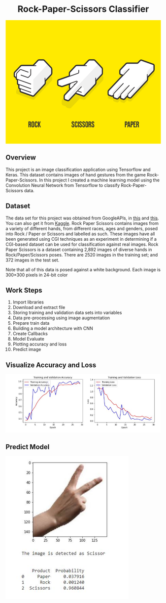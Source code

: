 <h1 align="center"> Rock-Paper-Scissors Classifier </h1>
<p align="center">
    <img src="images/rps.png" width="600" height="400">
</p>

## Overview
This project is an image classification application using Tensorflow and Keras. This dataset contains images of hand gestures from the game Rock-Paper-Scissors. In this project I created a machine learning model using the Convolution Neural Network from Tensorflow to classify Rock-Paper-Scissors data.

## Dataset
The data set for this project was obtained from GoogleAPIs, in [this](https://storage.googleapis.com/laurencemoroney-blog.appspot.com/rps.zip) and [this](https://storage.googleapis.com/laurencemoroney-blog.appspot.com/rps-test-set.zip). You can also get it from [Kaggle](https://www.kaggle.com/sanikamal/rock-paper-scissors-dataset).
Rock Paper Scissors contains images from a variety of different hands, from different races, ages and genders, posed into Rock / Paper or Scissors and labelled as such. These images have all been generated using CGI techniques as an experiment in determining if a CGI-based dataset can be used for classification against real images. Rock Paper Scissors is a dataset containing 2,892 images of diverse hands in Rock/Paper/Scissors poses. There are 2520 images in the training set; and 372 images in the test set.

Note that all of this data is posed against a white background.
Each image is 300×300 pixels in 24-bit color

## Work Steps
<ol>
  <li>Import libraries</li>
  <li>Download and extract file</li>
  <li>Storing training and validation data sets into variables</li>
  <li>Data pre-processing using image augmentation</li>
  <li>Prepare train data</li>
  <li>Building a model architecture with CNN</li>
  <li>Create Callbacks</li>
  <li>Model Evaluate</li>
  <li>Plotting accuracy and loss</li>
  <li>Predict image</li>
</ol>  

## Visualize Accuracy and Loss 
![training and loss metrics](images/accuracy_loss.JPG)

## Predict Model
<p align="left">
    <img src="images/predict.JPG" width="400">
</p>
